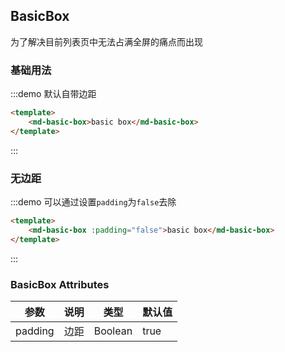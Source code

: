 ## BasicBox
为了解决目前列表页中无法占满全屏的痛点而出现




### 基础用法
:::demo 默认自带边距

```html
<template>
    <md-basic-box>basic box</md-basic-box>
</template>
```
:::



### 无边距
:::demo 可以通过设置`padding`为`false`去除

```html
<template>
    <md-basic-box :padding="false">basic box</md-basic-box>
</template>
```
:::

### BasicBox Attributes
| 参数 | 说明 | 类型 | 默认值 |
|  ----  | ----  |---- | ---|
| padding | 边距 | Boolean | true |